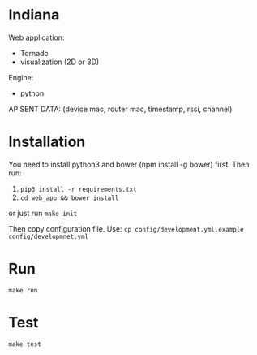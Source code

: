# Indiana

Web application:
* Tornado
* visualization (2D or 3D)

Engine:
* python

AP SENT DATA:
(device mac, router mac, timestamp, rssi, channel)

# Installation
You need to install python3 and bower (npm install -g bower) first. Then run:

1. `pip3 install -r requirements.txt`
2. `cd web_app && bower install`

or just run `make init`

Then copy configuration file. Use: `cp config/development.yml.example config/developmnet.yml`

# Run

`make run`

# Test

`make test`
